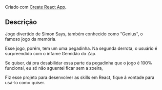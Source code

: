 Criado com [Create React App](https://github.com/facebook/create-react-app).

## Descrição

Jogo divertido de Simon Says, também conhecido como "Genius", o famoso jogo da memória.

Esse jogo, porém, tem um uma pegadinha. Na segunda derrota, o usuário é surpreendido com o infame Gemidão do Zap.

Se quiser, dá pra desabilidar essa parte da pegadinha que o jogo é 100% funcional, eu só não aguentei ficar sem a zoeira,

Fiz esse projeto para desenvolver as skills em React, fique á vontade para usá-lo como quiser.

